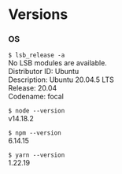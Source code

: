 # Versions

### OS

`$ lsb_release -a`  
No LSB modules are available.  
Distributor ID:	Ubuntu  
Description:	Ubuntu 20.04.5 LTS  
Release:	20.04  
Codename:	focal

`$ node --version`  
v14.18.2

`$ npm --version`  
6.14.15

`$ yarn --version`  
1.22.19
